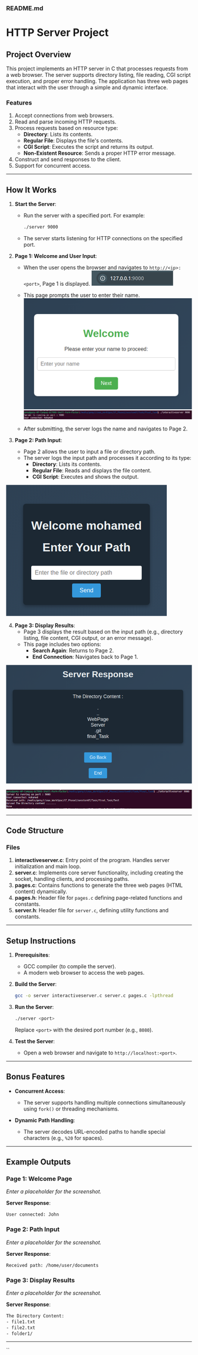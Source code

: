 ### README.md

# HTTP Server Project

## Project Overview

This project implements an HTTP server in C that processes requests from a web browser. The server supports directory listing, file reading, CGI script execution, and proper error handling. The application has three web pages that interact with the user through a simple and dynamic interface.

### Features
1. Accept connections from web browsers.
2. Read and parse incoming HTTP requests.
3. Process requests based on resource type:
   - **Directory**: Lists its contents.
   - **Regular File**: Displays the file's contents.
   - **CGI Script**: Executes the script and returns its output.
   - **Non-Existent Resource**: Sends a proper HTTP error message.
4. Construct and send responses to the client.
5. Support for concurrent access.

---

## How It Works

1. **Start the Server**:
   - Run the server with a specified port. For example:
     ```bash
     ./server 9000
     ```
   - The server starts listening for HTTP connections on the specified port.

2. **Page 1: Welcome and User Input**:
   - When the user opens the browser and navigates to `http://<ip>:<port>`, Page 1 is displayed.
![Alt Text](web_photos/page0.png)
   - This page prompts the user to enter their name.
![Alt Text](web_photos/page1.png)
![Alt Text](server_photos/response1.png)

   - After submitting, the server logs the name and navigates to Page 2.



3. **Page 2: Path Input**:
   - Page 2 allows the user to input a file or directory path.
   - The server logs the input path and processes it according to its type:
     - **Directory**: Lists its contents.
     - **Regular File**: Reads and displays the file content.
     - **CGI Script**: Executes and shows the output.

![Alt Text](web_photos/page2.png)

4. **Page 3: Display Results**:
   - Page 3 displays the result based on the input path (e.g., directory listing, file content, CGI output, or an error message).
   - This page includes two options:
     - **Search Again**: Returns to Page 2.
     - **End Connection**: Navigates back to Page 1.

![Alt Text](web_photos/page3.png)

![Alt Text](server_photos/response3.png)

---

## Code Structure

### Files
1. **interactiveserver.c**: Entry point of the program. Handles server initialization and main loop.
2. **server.c**: Implements core server functionality, including creating the socket, handling clients, and processing paths.
3. **pages.c**: Contains functions to generate the three web pages (HTML content) dynamically.
4. **pages.h**: Header file for `pages.c` defining page-related functions and constants.
5. **server.h**: Header file for `server.c`, defining utility functions and constants.

---

## Setup Instructions

1. **Prerequisites**:
   - GCC compiler (to compile the server).
   - A modern web browser to access the web pages.

2. **Build the Server**:
   ```bash
   gcc -o server interactiveserver.c server.c pages.c -lpthread
   ```

3. **Run the Server**:
   ```bash
   ./server <port>
   ```
   Replace `<port>` with the desired port number (e.g., `8080`).

4. **Test the Server**:
   - Open a web browser and navigate to `http://localhost:<port>`.

---

## Bonus Features

- **Concurrent Access**:
  - The server supports handling multiple connections simultaneously using `fork()` or threading mechanisms.
  
- **Dynamic Path Handling**:
  - The server decodes URL-encoded paths to handle special characters (e.g., `%20` for spaces).

---

## Example Outputs

### Page 1: Welcome Page
_Enter a placeholder for the screenshot._

**Server Response**:
```
User connected: John
```

### Page 2: Path Input
_Enter a placeholder for the screenshot._

**Server Response**:
```
Received path: /home/user/documents
```

### Page 3: Display Results
_Enter a placeholder for the screenshot._

**Server Response**:
```
The Directory Content:
- file1.txt
- file2.txt
- folder1/
```

---
``
